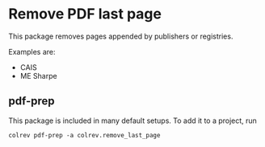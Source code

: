 # Remove PDF last page

This package removes pages appended by publishers or registries.

Examples are:

- CAIS
- ME Sharpe

## pdf-prep

This package is included in many default setups. To add it to a project, run

```
colrev pdf-prep -a colrev.remove_last_page
```
